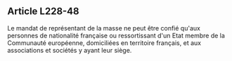 Article L228-48
----
Le mandat de représentant de la masse ne peut être confié qu'aux personnes de
nationalité française ou ressortissant d'un Etat membre de la Communauté
européenne, domiciliées en territoire français, et aux associations et sociétés
y ayant leur siège.
